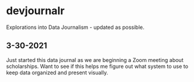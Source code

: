 # devjournalr
Explorations into Data Journalism - updated as possible.

## 3-30-2021 
Just started this data journal as we are beginning a Zoom meeting about scholarships. Want to see if this helps me figure out what system to use to keep data organized and present visually.
